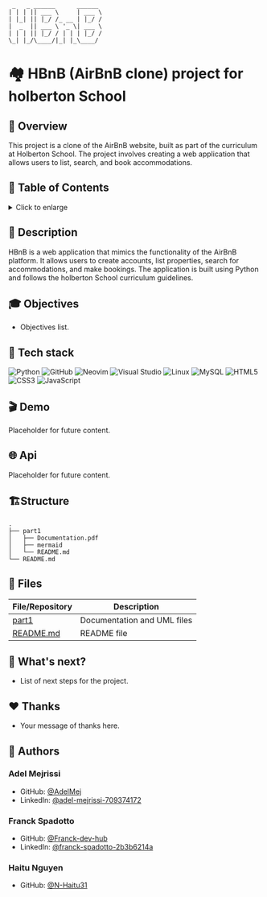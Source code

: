 ```
 _   _ ______      ______ 
| | | || ___ \     | ___ \
| |_| || |_/ /_ __ | |_/ /
|  _  || ___ \ '_ \| ___ \
| | | || |_/ / | | | |_/ /
\_| |_/\____/|_| |_\____/ 

```

# 🏘️ HBnB (AirBnB clone) project for holberton School

## 📄 Overview

This project is a clone of the AirBnB website,
built as part of the curriculum at Holberton School.
The project involves creating a web application that allows users to
list, search, and book accommodations.

## 🔖 Table of Contents

<details>
 <summary>
  Click to enlarge
 </summary>

- 📝 [Description](#-description)
- 🎓 [Objectives](#-objectives)
- 🔨 [Tech stack](#-tech-stack)
- 🎬 [Demo](#-demo)
- 🌐 [Api](#-api)
- 🏗️ [Structure](#%EF%B8%8Fstructure)
- 📂 [Files](#-files)
- 🔧 [What's next?](#-whats-next)
- ♥️ [Thanks](#%EF%B8%8F-thanks)
- 👷 [Authors](#-authors)

</details>

## 📝 Description

HBnB is a web application that mimics the functionality of the AirBnB platform.
It allows users to create accounts, list properties, search for accommodations,
and make bookings. The application is built using Python and follows the
holberton School curriculum guidelines.

## 🎓 Objectives

- Objectives list.

## 🔨 Tech stack

![Python](https://img.shields.io/badge/python-3670A0?style=for-the-badge&logo=python&logoColor=ffdd54)
![GitHub](https://img.shields.io/badge/github-%23121011.svg?style=for-the-badge&logo=github&logoColor=white)
![Neovim](https://img.shields.io/badge/NeoVim-%2357A143.svg?&style=for-the-badge&logo=neovim&logoColor=white)
![Visual Studio](https://img.shields.io/badge/Visual%20Studio-5C2D91.svg?style=for-the-badge&logo=visual-studio&logoColor=white)
![Linux](https://img.shields.io/badge/Linux-FCC624?style=for-the-badge&logo=linux&logoColor=black)
![MySQL](https://img.shields.io/badge/mysql-4479A1.svg?style=for-the-badge&logo=mysql&logoColor=white)
![HTML5](https://img.shields.io/badge/html5-%23E34F26.svg?style=for-the-badge&logo=html5&logoColor=white)
![CSS3](https://img.shields.io/badge/css3-%231572B6.svg?style=for-the-badge&logo=css3&logoColor=white)
![JavaScript](https://img.shields.io/badge/javascript-%23323330.svg?style=for-the-badge&logo=javascript&logoColor=%23F7DF1E)

## 🎬 Demo

Placeholder for future content.

## 🌐 Api

Placeholder for future content.

## 🏗️Structure

```tree
.
├── part1
│   ├── Documentation.pdf
│   ├── mermaid
│   └── README.md
└── README.md
```

## 📂 Files

| **File/Repository** | **Description** |
|----------|-----------------|
| [part1](https://github.com/AdelMej/holbertonschool-hbnb/tree/main/part1) | Documentation and UML files |
| [README.md](https://github.com/AdelMej/holbertonschool-hbnb/blob/main/README.md) | README file |

## 🔧 What's next?

- List of next steps for the project.

## ♥️ Thanks

- Your message of thanks here.

## 👷 Authors

### **Adel Mejrissi**

- GitHub: [@AdelMej](https://github.com/AdelMej)
- LinkedIn: [@adel-mejrissi-709374172](https://www.linkedin.com/in/adel-mejrissi-709374172/)

### **Franck Spadotto**

- GitHub: [@Franck-dev-hub](https://github.com/Franck-dev-hub)
- LinkedIn: [@franck-spadotto-2b3b6214a](https://www.linkedin.com/in/franck-spadotto-2b3b6214a)

### **Haitu Nguyen**

- GitHub: [@N-Haitu31](https://github.com/N-Haitu31)
